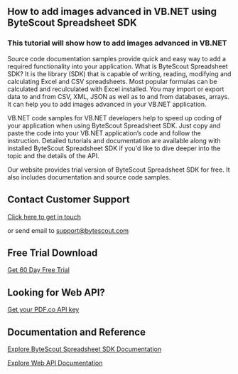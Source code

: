 ## How to add images advanced in VB.NET using ByteScout Spreadsheet SDK

### This tutorial will show how to add images advanced in VB.NET

Source code documentation samples provide quick and easy way to add a required functionality into your application. What is ByteScout Spreadsheet SDK? It is the library (SDK) that is capable of writing, reading, modifying and calculating Excel and CSV spreadsheets. Most popular formulas can be calculated and reculculated with Excel installed. You may import or export data to and from CSV, XML, JSON as well as to and from databases, arrays. It can help you to add images advanced in your VB.NET application.

VB.NET code samples for VB.NET developers help to speed up coding of your application when using ByteScout Spreadsheet SDK. Just copy and paste the code into your VB.NET application’s code and follow the instruction. Detailed tutorials and documentation are available along with installed ByteScout Spreadsheet SDK if you'd like to dive deeper into the topic and the details of the API.

Our website provides trial version of ByteScout Spreadsheet SDK for free. It also includes documentation and source code samples.

## Contact Customer Support

[Click here to get in touch](https://bytescout.zendesk.com/hc/en-us/requests/new?subject=ByteScout%20Spreadsheet%20SDK%20Question)

or send email to [support@bytescout.com](mailto:support@bytescout.com?subject=ByteScout%20Spreadsheet%20SDK%20Question) 

## Free Trial Download

[Get 60 Day Free Trial](https://bytescout.com/download/web-installer?utm_source=github-readme)

## Looking for Web API? 

[Get your PDF.co API key](https://pdf.co/documentation/api?utm_source=github-readme)

## Documentation and Reference

[Explore ByteScout Spreadsheet SDK Documentation](https://bytescout.com/documentation/index.html?utm_source=github-readme)

[Explore Web API Documentation](https://pdf.co/documentation/api?utm_source=github-readme)